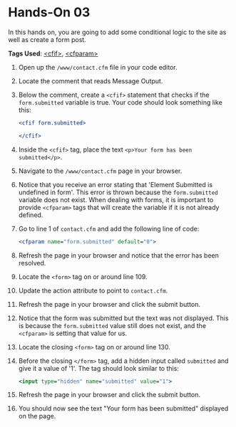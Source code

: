 # Hands-On 03

In this hands on, you are going to add some conditional logic to the site as well as create a form post.

**Tags Used**: [\<cfif>](https://helpx.adobe.com/coldfusion/cfml-reference/coldfusion-tags/tags-i/cfif.html), [\<cfparam>](https://helpx.adobe.com/coldfusion/cfml-reference/coldfusion-tags/tags-p-q/cfparam.html)

1. Open up the `/www/contact.cfm` file in your code editor.
1. Locate the comment that reads Message Output.
1. Below the comment, create a `<cfif>` statement that checks if the `form.submitted` variable is true. Your code should look something like this:

    ```cfml
    <cfif form.submitted>

    </cfif>
    ```

1. Inside the `<cfif>` tag, place the text `<p>Your form has been submitted</p>`.
1. Navigate to the `/www/contact.cfm` page in your browser.
1. Notice that you receive an error stating that 'Element Submitted is undefined in form'. This error is thrown because the `form.submitted` variable does not exist. When dealing with forms, it is important to provide `<cfparam>` tags that will create the variable if it is not already defined.
1. Go to line 1 of `contact.cfm` and add the following line of code:

    ```cfml
    <cfparam name="form.submitted" default="0">
    ```

1. Refresh the page in your browser and notice that the error has been resolved.
1. Locate the `<form>` tag on or around line 109.
1. Update the action attribute to point to `contact.cfm`.
1. Refresh the page in your browser and click the submit button.
1. Notice that the form was submitted but the text was not displayed. This is because the `form.submitted` value still does not exist, and the `<cfparam>` is setting that value for us.
1. Locate the closing `<form>` tag on or around line 130.
1. Before the closing `</form>` tag, add a hidden input called `submitted` and give it a value of '1'. The tag should look similar to this:

    ```cfml
    <input type="hidden" name="submitted" value="1">
    ```

1. Refresh the page in your browser and click the submit button.
1. You should now see the text "Your form has been submitted" displayed on the page.
